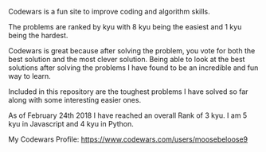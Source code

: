 Codewars is a fun site to improve coding and algorithm skills.

The problems are ranked by kyu with 8 kyu being the easiest and 1 kyu being the hardest.

Codewars is great because after solving the problem, you vote for both the best solution and the most clever solution.  Being able to look at the best solutions after solving the problems I have found to be an incredible and fun way to learn.  

Included in this repository are the toughest problems I have solved so far along with some interesting easier ones.

As of February 24th 2018 I have reached an overall Rank of 3 kyu.  I am 5 kyu in Javascript and 4 kyu in Python.

My Codewars Profile: https://www.codewars.com/users/moosebeloose9
